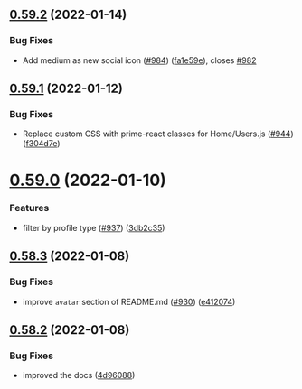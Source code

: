 ## [0.59.2](https://github.com/EddieHubCommunity/LinkFree/compare/v0.59.1...v0.59.2) (2022-01-14)


### Bug Fixes

* Add medium as new social icon ([#984](https://github.com/EddieHubCommunity/LinkFree/issues/984)) ([fa1e59e](https://github.com/EddieHubCommunity/LinkFree/commit/fa1e59e09a2fd2e5ab787cba32031da9c0136890)), closes [#982](https://github.com/EddieHubCommunity/LinkFree/issues/982)



## [0.59.1](https://github.com/EddieHubCommunity/LinkFree/compare/v0.59.0...v0.59.1) (2022-01-12)


### Bug Fixes

* Replace custom CSS with prime-react classes for Home/Users.js ([#944](https://github.com/EddieHubCommunity/LinkFree/issues/944)) ([f304d7e](https://github.com/EddieHubCommunity/LinkFree/commit/f304d7ee21e0c485bdd6a0181bcd3062ebd726fd))



# [0.59.0](https://github.com/EddieHubCommunity/LinkFree/compare/v0.58.3...v0.59.0) (2022-01-10)


### Features

* filter by profile type ([#937](https://github.com/EddieHubCommunity/LinkFree/issues/937)) ([3db2c35](https://github.com/EddieHubCommunity/LinkFree/commit/3db2c357c0036bb23da1c59f28bf3a5e043254af))



## [0.58.3](https://github.com/EddieHubCommunity/LinkFree/compare/v0.58.2...v0.58.3) (2022-01-08)


### Bug Fixes

* improve  `avatar` section of README.md ([#930](https://github.com/EddieHubCommunity/LinkFree/issues/930)) ([e412074](https://github.com/EddieHubCommunity/LinkFree/commit/e4120748e6d1dc42201e48885fd62494ade9931e))



## [0.58.2](https://github.com/EddieHubCommunity/LinkFree/compare/v0.58.1...v0.58.2) (2022-01-08)


### Bug Fixes

* improved the docs ([4d96088](https://github.com/EddieHubCommunity/LinkFree/commit/4d9608893c4bbfcd804b692c7df5caa6a671d4d9))




